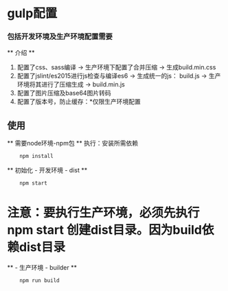 # gulp配置

### 包括开发环境及生产环境配置需要

** 介绍 **
1. 配置了css、sass编译 -> 生产环境下配置了合并压缩 -> 生成build.min.css
2. 配置了jslint/es2015进行js检查与编译es6 -> 生成统一的js： build.js -> 生产环境将其进行了压缩生成 -> build.min.js
3. 配置了图片压缩及base64图片转码
4. 配置了版本号，防止缓存：*仅限生产环境配置

## 使用
** 需要node环境-npm包 **
  执行：安装所需依赖
``` javascript
    npm install
```
** 初始化 - 开发环境 - dist **
``` javascript
    npm start
```
# 注意：要执行生产环境，必须先执行npm start 创建dist目录。因为build依赖dist目录
** - 生产环境 - builder **
``` javascript
    npm run build
```
